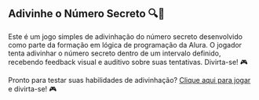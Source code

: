 
## Adivinhe o Número Secreto 🔍🔢

Este é um jogo simples de adivinhação do número secreto desenvolvido como parte da formação em lógica de programação da Alura. O jogador tenta adivinhar o número secreto dentro de um intervalo definido, recebendo feedback visual e auditivo sobre suas tentativas. Divirta-se! 🎮

Pronto para testar suas habilidades de adivinhação? <a href="https://adivinhe-o-numero-secreto-pearl.vercel.app" target="_blank">Clique aqui para jogar</a> e divirta-se! 🎮


